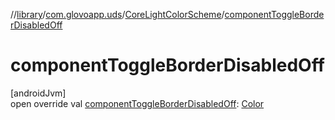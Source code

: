 //[library](../../../index.md)/[com.glovoapp.uds](../index.md)/[CoreLightColorScheme](index.md)/[componentToggleBorderDisabledOff](component-toggle-border-disabled-off.md)

# componentToggleBorderDisabledOff

[androidJvm]\
open override val [componentToggleBorderDisabledOff](component-toggle-border-disabled-off.md): [Color](https://developer.android.com/reference/kotlin/androidx/compose/ui/graphics/Color.html)

